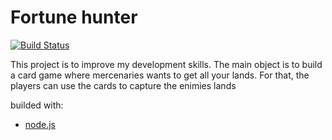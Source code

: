 # Fortune hunter
[![Build Status](https://travis-ci.com/eliasreis54/fortune-hunter.svg?branch=master)](https://travis-ci.com/eliasreis54/fortune-hunter)

This project is to improve my development skills.
The main object is to build a card game where mercenaries wants to get all your lands. For that, the players can use the cards to capture the enimies lands

builded with:

* [node.js](https://nodejs.org/en/)
